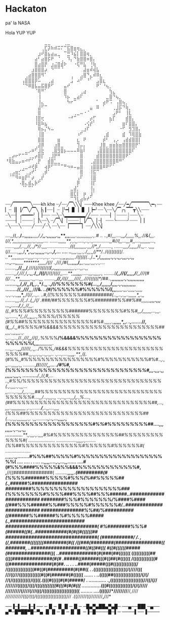 # Hackaton
pa' la NASA

Hola YUP YUP

⠀⠀⠀⠀⠀⠀⠀⠀⠀⠀⠀⠀⣀⣀⠀⠀⠀⠀⢀⣀⠀⠀⠀⠀⠀⠀⠀⠀⠀⠀⠀⠀⠀⠀⠀⠀⠀⠀⠀⠀⠀⠀
⠀⠀⠀⠀⠀⠀⠀⠀⠀⠀⠀⢀⣏⡽⠷⠾⠭⠍⠉⣯⣿⣶⢶⣄⡀⠀⠀⠀⠀⠀⠀⠀⠀⠀⠀⠀⠀⠀⠀⠀⠀⠀
⠀⠀⠀⠀⠀⠀⠀⠀⠀⠀⣰⠞⣿⣦⣴⣤⣀⠀⠉⣛⠹⣮⡇⣿⣿⢶⡀⠀⠀⠀⠀⠀⠀⠀⠀⠀⠀⠀⠀⠀⠀⠀
⠀⠀⠀⠀⠀⠀⠀⠀⠀⣴⠃⣴⣿⡯⠟⠀⠈⢀⠀⠹⡄⠙⣷⣿⣿⠶⣿⡄⠀⠀⠀⠀⠀⠀⠀⠀⠀⠀⠀⠀⠀⠀
⠀⠀⠀⠀⠀⠀⠀⠀⠀⣿⣴⣿⡟⠀⣰⣬⣿⣾⠗⠀⠀⠐⢯⠛⣧⠀⢘⢷⠀⠀⠀⠀⠀⠀⠀⠀⠀⠀⠀⠀⠀⠀
⠀⠀⠀⠀⠀⠀⠀⠀⣰⣿⣿⣿⡴⠀⠙⠉⠉⠈⠀⠀⠀⠀⠀⠀⣼⣶⠾⢾⣧⠀⠀⠀⠀⠀⠀⠀⠀⠀⠀⠀⠀⠀
⠀⠀⠀⠀⠀⠀⢀⣴⣿⣿⣿⠻⠁⠀⠀⠀⠀⠀⠀⠀⢀⠀⠀⣠⣿⠙⣄⠾⠿⣆⠀⠀⠀⠀⠀⠀⠀⠀⠀⠀⠀⠀
⠀⠀⠀⠀⠀⢠⣿⣿⣿⡿⠥⠀⠀⢀⣴⠀⠀⠀⠀⠀⣨⠀⠴⠋⠀⠘⠁⠀⣠⣿⣆⠀⠀⠀⠀⠀⠀⠀⠀⠀⠀⠀
⠀⠀⠀⠀⠀⠈⠙⠿⣿⣧⣤⣯⣿⡿⠋⠀⠀⠀⣤⠞⠀⠀⠀⠀⠀⠀⠀⠀⠟⠁⠘⢦⡀⠀⠀⠀⠀⠀⠀⠀⠀⠀
⠀⠀⠀⠀⠀⠀⠀⠀⠀⠈⢿⠛⠁⠀⠀⠀⠀⠀⣿⠀⠀⠀⠀⢀⣴⠀⠀⠀⠀⠀⠀⠀⢳⣄⠀⠀⠀⠀⠀⠀⠀⠀
⠀⠀⠀⠀⠀⠀⠀⠀⠀⠀⢸⠀⠀⠀⠀⠀⠀⠀⠹⡦⠀⣀⣴⠏⠀⠀⠀⠀⠀⠀⠀⣀⣿⠙⢦⡀⠀⠀⠀⠀⠀⠀
⠀⠀⠀⠀⠀⠀⠀⠀⠀⠀⢸⣄⠀⠀⠀⠀⠀⠀⠀⠳⠖⠉⠀⠀⠀⠀⠀⠀⠁⠀⣴⠟⠩⠀⢠⣿⢦⡀⠀⠀⠀⠀
⠀⠀⠀⠀⠀⠀⠀⠀⠀⠀⣼⠋⠉⠀⠀⠀⠀⠀⠀⠀⠀⠀⠀⠀⠀⠀⣤⠀⠿⠀⠁⠀⠀⢀⣸⡯⠙⢷⡀⠀⠀⠀
⠀⠀⠀⠀⠀⠀⠀⠀⠀⠀⣿⠀⠀⠀⠀⠀⠀⠀⠀⠀⠀⢀⣀⠤⠐⠈⠀⠀⠀⠀⠀⠀⠀⣠⠟⠃⠀⢸⣇⠀⠀⠀
⠀⠀⠀⠀⠀⠀⠀⠀⠀⢸⣿⢖⠀⠀⠀⠀⠀⠀⠀⠐⠚⠉⠀⠀⠀⠀⡴⡋⠀⠀⠀⠀⣦⡏⠀⠀⠀⣾⣿⡄⠀⠀
⠀⠀⠀⠀⠀⠀⠀⠀⠀⠸⣿⠷⣦⠀⠀⠀⠀⠀⠀⠀⠀⠀⠀⠀⠠⢪⡞⠁⠀⠀⠀⠀⠁⠀⠀⠀⣶⠏⣿⣿⡄⠀
⠀⠀⠀⠀⠀⠀⠀⠀⠀⠀⢿⡦⡌⠳⠤⠀⠀⠀⠀⠀⠀⠀⠀⢀⣰⠏⠀⠀⠀⠀⠀⠀⠀⠀⠀⠐⠋⠀⣻⣹⣿⡄
⠀⠀⠀⠀⠀⠀⠀⠀⠀⠀⢸⣿⠀⠀⠀⠀⠀⠀⠀⠀⠀⠀⠰⠋⠀⠀⠀⠀⠀⠀⢀⣾⠀⠀⠀⠀⣾⠀⠹⢿⣿⣷
⠀⠀⠀⠀⠀⠀⠀⠀⠀⠀⣿⣿⠀⠀⠀⠀⣶⠀⠀⠀⠀⠀⣆⠀⠟⠀⠀⠀⠀⠀⡾⠃⠀⢠⡠⠀⢠⣾⣾⣿⣿⡇
⠀⠀⠀⠀⠀⠀⠀⠀⠀⢀⣼⡿⠀⠀⠀⣰⣿⣀⠀⠀⠀⠀⢹⡤⡄⠀⠀⠀⠀⣸⣿⡀⣶⣶⣷⣶⣿⣿⣿⣿⡟⠁
⠀⠀⠀⠀⠀⠀⣀⡠⠶⠋⣸⣗⠀⠀⢀⣿⣻⣿⡦⠤⠤⠤⠿⣷⠇⠀⠀⠀⢠⣿⣿⣿⣿⣿⣿⣿⣿⣿⣿⠏⠀⠀
⠀⣀⡴⠖⠋⠉⠉⢀⣀⡴⣿⡏⠀⢀⣸⡟⠛⠀⠀⠀⠀⠀⠀⣿⠀⠀⠀⠀⣾⣿⣿⣿⣿⣿⣿⣿⣿⠟⠁⠀⠀⠀
⠘⢿⣷⣤⡤⠶⠚⠋⠁⢀⡟⠀⠀⣾⣿⣁⣀⠀⠀⠀⠀⠀⠀⣿⠀⠀⢀⣼⣿⣿⣿⣿⣿⣿⠿⠛⠁⠀⠀⠀⠀⠀
⠀⠀⠀⠀⠀⢀⣀⠴⢞⡿⠀⠀⢴⡿⠋⠉⠉⠉⠛⠲⠶⠤⣤⣿⠀⠀⢰⣿⣿⣿⠿⠟⠋⠁⠀⠀⠀⠀⠀⠀⠀⠀
⠀⢀⣠⣶⡊⠉⢀⣠⠞⠁⠀⢀⡾⠁⠀⠀⠀⠀⠀⠀⠀⠀⠀⣿⠀⠀⢸⣯⠉⠀⠀⠀⠀⠀⠀⠀⠀⠀⠀⠀⠀⠀
⠀⠈⠉⠻⠶⣶⡟⠃⡴⠀⢀⡞⠀⠀⠀⠀⠀⠀⠀⠀⠀⠀⢠⠏⠀⠀⢸⣿⠀⠀⠀⠀⠀⠀⠀⠀⠀⠀⠀⠀⠀⠀
⠀⠀⠀⠀⠠⣿⣄⣾⣄⡷⠋⠀⠀⠀⠀⠀⠀⠀⠀⠀⠀⠀⡿⠀⠀⠀⢸⡏⠀⠀⠀⠀⠀⠀⠀⠀⠀⠀⠀⠀⠀⠀
⠀⠀⠀⠀⠀⠈⠁⠉⠁⠀⠀⠀⠀⠀⠀⠀⠀⠀⠀⠀⣀⣼⡁⠀⠀⠀⢸⡄⠀⠀⠀⠀⠀⠀⠀⠀⠀⠀⠀⠀⠀⠀
⠀⠀⠀⠀⠀⠀⠀⠀⠀⠀⠀⠀⠀⠀⠀⠀⠀⠀⠀⠀⣿⣏⡇⠀⡶⠀⣸⠁⠀⠀⠀⠀⠀⠀⠀⠀⠀⠀⠀⠀⠀⠀
⠀⠀⠀⠀⠀⠀⠀⠀⠀⠀⠀⠀⠀⠀⠀⠀⠀⠀⠀⠀⠉⠹⣇⣴⠷⠞⠁⠀⠀⠀⠀⠀⠀⠀⠀⠀⠀⠀⠀⠀⠀⠀
┈┈╱▔▔▔▔▔╲┈┈┈kh khe
┈╱┈┈╱▔╲╲╲▏┈┈┈Khee khee
╱┈┈╱━╱▔▔▔▔▔╲━╮┈┈
▏┈▕┃▕╱▔╲╱▔╲▕╮┃┈┈
▏┈▕╰━▏▊▕▕▋▕▕━╯┈┈
╲┈┈╲╱▔╭╮▔▔┳╲╲┈┈┈
┈╲┈┈▏╭━━━━╯▕▕┈┈┈
┈┈╲┈╲▂▂▂▂▂▂╱╱┈┈┈
┈┈┈┈▏┊┈┈┈┈┊┈┈┈╲┈
┈┈┈┈▏┊┈┈┈┈┊▕╲┈┈╲
┈╱▔╲▏┊┈┈┈┈┊▕╱▔╲▕
┈▏ ┈┈┈╰┈┈┈┈╯┈┈┈▕▕
┈╲┈┈┈╲┈┈┈┈╱┈┈┈╱┈╲
┈┈╲┈┈▕▔▔▔▔▏┈┈╱╲╲╲▏

....,,((,.,**/..,,,,,******,*,*,,,*/*,*/****,,.,,*,,,,.,,**,,,****,*,,,,.,,,,,,,,,,,,.,.*#
..  ..,#/*,,,....,,**,******/,,,,,,%,*,.*//**&(,,*,.(//*,*,,,,,,,**,,*,,,,,,.,,.,,,,*,....
.......,,,,,**,****,.,.*,,.....,..,..,.............,*,#//**(,***,...,,,#,,....,,,,,,,,...,
.......,,,,*/**,..,,//,.*,*/*//.,,,,.................,(((**,,,,,*,,,,.,,,*//*,,/.........,
.......**,,**,,*/*,,***,**,,,//.*,,.. .,,,,*(//*......,**,,***,/**,*,.,,.,,,,,,..,..,/,...
.... ..**,,,*,.,,,.,./,,,*,,*(/**/..*/(((((((((/*.  ..**,,*,*,*,,*,,,,...,,,,...,....,..,.
..,....,*,,***,***,******,***,,,,,*.*/((((((*..,/**..*,**/*****,,,,,,*,.*,.*,*.,,.,,,.,.,,
...,...**,**,,,,,*******,,,**,**,**,*/***(//* .,///,/#(,,,**,,,,/,***,*,.,,,*,.,,,.,.,....
.......*.,**,****/****/**,**,,/***,*///(*(//((((((***/,.,,,***,,**,,,**,,,,,,,.,...*,,..,,
.......*,,/*,*/*//***,*/**,.,,./*,,*/((/**(/((/(((/,,..*..**,*,,*,**,,,**,.....,,,.,,,,,.,
........*/*********/,,*//(/*,,**,,,/**/,,*//*/(#((/*..*.****,*****,***,,,,,,,..,*,*...*,,,
........,,***//,**/***((/,,,,*,////,,.**///((((((*/##**..,*****,****,,,,,*,,.,.,,,,,,,,,,,
........,,***/*,//*,*,*/(*,*,.,*/**.,, .,*/*/*/%%%%%%%#(...,,/*,,,,,,/,*,,,*.*,.,,,,*,,,,,
........//,,******/*//*,,**,/**//&.  *..(#*/%%%%%%#%%%%%%((*,,,***,,,,.,*,,.,,*,,*,.,,,,,*
.,.,..,.,,**,,*,**,/(/***/,*.*.,..   ..#,**((%%%%%%%###########(*..,,..,.,,..,*,,,,,*,,.,,
........**,,,.//,**./**..(,**,/(/   .###*/##%%%%%%%#%########%%##%##*,,,**,,,,****,,,.,,*,
...,...../***,*/*,**,*//,,*,.((*.,*#%%%*#*%%%%%%%%%#######%%%%%%%%#%%#,,,/,,*,,,,*,...,,,.
.,,......,*/**,*.//*,,***,***,,,.,%%%%/(%%%%%(#%%##%%%%%%%%%%%%%%%%#%#.,,,,*,.,**,,,,,*,,.
.,.......//,**(**(******,,,/.,,*#%%%%*/#%&&&&%%%%%%%%%%%%%%%%%%%%%%%##,,,,*.,*,*,*,*,,,.,.
.,...,,..,*//*.,///**,,**//(*/,.%%%%**/%&&&&%%%%%%%%%%%%%%%%%%%%%%%%%(,,,***,,,,,,,*,,,*,.
....,,...,***,,**//*//*//,.,,../%%%*,/#&&&%%%%%%%%%%%%%%%%%%%%%%%%%%##.,,.,,.,.,,..,,.,,..
.,...,....*,,*,**,,**.**,*,((. (#%%,,#%%%%%%%%%%%%%%%%%#%%%%%%%%%%%#%#..,.,,*,...,,*,,,.,,
.........,**//**/*////**,,... ./#%#,(%%%%%%%%%%%%%%%%%%%%%%%%%%%%%%%#,,,.,,,.,,,,,,,.,,,.,
..........**/.,*/*/,***#,... ..,#%%/%%%%%%%%%%%%%%%%%%%%%%%%%%%%%%%%(.,.,*,,**,.,*.*,,,...
,,.....,..******,,*,/*,,*.,..,,,##%%%%%%%%%%%%%%%%%%%%%%%%%%%%%%%%%%#....,,*/*..,.*,,*,.,,
..,..,,...,,,/***,***.,*%*....,*(##%%%%%%%%%%%%%%%%%%%%%%%%%%%%%%%%##,...,,,,..,,,,,,,,,,,
,..,.......**/**,***..,,....,,*,,(%%%##%%%%%%%%%%%%%%%%%%%%%%%%%%%##(...,.,*,.,,*,,,,,,.,.
.,,........*******.,..,...,,,,., (%%%%%%%%%%%%%%%%%%%#%%#%%%%%%%%%##....,,,,,,,,.,..,,*.,,
...........****.**.,.,,,.,.*,*,,,#%#%%%%%%%%%%%%%%%##%%%%%%%%%%%%%#( .....................
................,,,,,.,........ (%%##%%%%%%%%%%%%%%#%%%%%%#%%%%%%#(   ....................
,,,*******,******,,.**,,........#%%%##%%%%%#%%%%%%%%%%%%%%%%%%%%%(      .... ....  . . ...
..,,,,....,.,...,,......  ....#(#%%%####%%%%%&%%&&&%%%%%%%%%%%%%#,  ,**//((##############(
.........,**,*,*,*,.(#########(#(%%%%#######%%%%%#%%%(%##%%%%%##(.,######%################
#########%%%%%%%%%%%%%%%%%%%%###(%%%%%%%%#%%%%###%%%%##%%%######..########################
########%%%#%%%%%%%/%####%####((###%%%######%%###%%%%%#%%%%%%#/..#########################
###############%%##/%##########((#######%%######%%#%%%%%#####(.,##########################
################################( #%########%%%#   (######((#(..###########(#(#((#((((((##
################################( (###########/     */*.   ,(/,#######((((((((########(#((
/((###(########(################((  #######,               ..###################((#((##(((
#((#((((((#####(####*###########(((                        ..#############(#(###(##(((((((
(((((((((((##((((###*###########(#(#                       .*#####((######(((#((##(#((((((
/(((((((((((((#((###############(#(##.         .. . .      ..####(#####(((#((((((((((((((/
/((((((((((((((((##((#(#########(#(##((              .      .((((((((((((((((((((/(////(((
///((///(((((((((((((#((#(######(#((((((     ......   .     ..(((((##((((((((((((((((/(/(/
//(/(((((((((((/(((((.((((#(((((#(#(#####/ . ............   .,((((((((((((((((((((//((/(//
///////((((((/(((/(((*(((((((((#(((#(#(#(((      .............*(((#((((((((((((((/(/(/////
/////////(////(///(((/((((((((((((((((((((((    ........   ....(((((//*////////**//*,*////
*///////////(((/(*((/(((((((((((((((((((///                   .((//////((////////**,**///*

──▐─▌──▐─▌──
─▐▌─▐▌▐▌─▐▌─
─█▄▀▄██▄▀▄█─
──▄──██▌─▄──
▄▀─█▀██▀█─▀▄
▐▌▐▌─▐▌─▐▌▐▌
─▐─█────█─▌─
────▌──▐────

